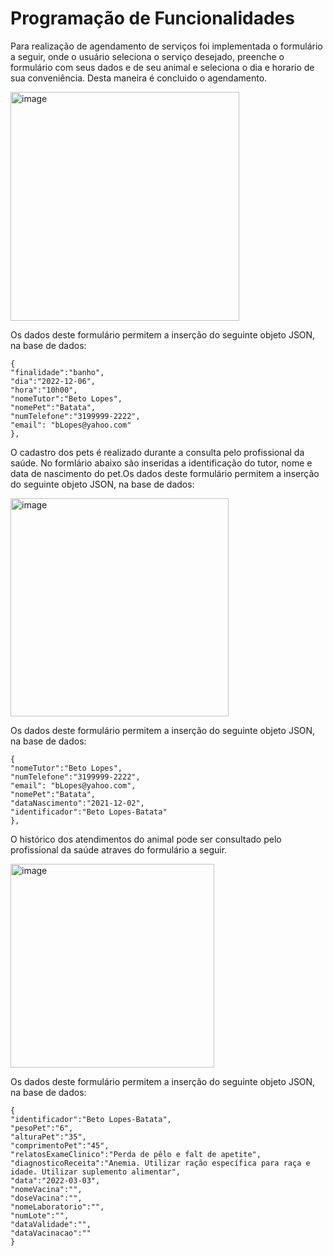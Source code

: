 # Programação de Funcionalidades

Para realização de agendamento de serviços foi implementada o formulário a seguir, onde o usuário seleciona o serviço desejado, preenche o formulário com seus dados e de seu animal e seleciona o dia e horario de sua conveniência. Desta maneira é concluido o agendamento.

<img width="366" alt="image" src="https://user-images.githubusercontent.com/107723446/206936091-8d208294-4d24-405c-b78c-f726a64b1c0e.png">

Os dados deste formulário permitem a inserção do seguinte objeto JSON, na base de dados:

    {
    "finalidade":"banho",
    "dia":"2022-12-06",
    "hora":"10h00",
    "nomeTutor":"Beto Lopes",
    "nomePet":"Batata",
    "numTelefone":"3199999-2222",
    "email": "bLopes@yahoo.com"
    },


O cadastro dos pets é realizado durante a consulta pelo profissional da saúde. No formlário abaixo são inseridas a identificação do tutor, nome e data de nascimento do pet.Os dados deste formulário permitem a inserção do seguinte objeto JSON, na base de dados:

<img width="349" alt="image" src="https://user-images.githubusercontent.com/107723446/206936216-cab53969-ac07-4e23-81b3-643a7ab4d249.png">


Os dados deste formulário permitem a inserção do seguinte objeto JSON, na base de dados:

    {
    "nomeTutor":"Beto Lopes",
    "numTelefone":"3199999-2222",
    "email": "bLopes@yahoo.com",
    "nomePet":"Batata",
    "dataNascimento":"2021-12-02",
    "identificador":"Beto Lopes-Batata"
    },


O histórico dos atendimentos do animal pode ser consultado pelo profissional da saúde atraves do formulário a seguir. 

<img width="326" alt="image" src="https://user-images.githubusercontent.com/107723446/206936304-4b05c43b-5030-4072-88a7-9c791f6508cc.png">


Os dados deste formulário permitem a inserção do seguinte objeto JSON, na base de dados:

    {
    "identificador":"Beto Lopes-Batata",
    "pesoPet":"6",
    "alturaPet":"35",
    "comprimentoPet":"45",
    "relatosExameClinico":"Perda de pêlo e falt de apetite",
    "diagnosticoReceita":"Anemia. Utilizar ração específica para raça e idade. Utilizar suplemento alimentar",
    "data":"2022-03-03",
    "nomeVacina":"",
    "doseVacina":"",
    "nomeLaboratorio":"",
    "numLote":"",
    "dataValidade":"",
    "dataVacinacao":""
    }

<!--
<span style="color:red">Pré-requisitos: <a href="2-Especificação do Projeto.md"> Especificação do Projeto</a></span>, <a href="3-Projeto de Interface.md"> Projeto de Interface</a>, <a href="4-Metodologia.md"> Metodologia</a>, <a href="3-Projeto de Interface.md"> Projeto de Interface</a>, <a href="5-Arquitetura da Solução.md"> Arquitetura da Solução</a>

Implementação do sistema descritas por meio dos requisitos funcionais e/ou não funcionais. Deve relacionar os requisitos atendidos os artefatos criados (código fonte) além das estruturas de dados utilizadas e as instruções para acesso e verificação da implementação que deve estar funcional no ambiente de hospedagem.

Para cada requisito funcional, pode ser entregue um artefato desse tipo


> **Links Úteis**:
>
> - [Trabalhando com HTML5 Local Storage e JSON](https://www.devmedia.com.br/trabalhando-com-html5-local-storage-e-json/29045)
> - [JSON Tutorial](https://www.w3resource.com/JSON)
> - [JSON Data Set Sample](https://opensource.adobe.com/Spry/samples/data_region/JSONDataSetSample.html)
> - [JSON - Introduction (W3Schools)](https://www.w3schools.com/js/js_json_intro.asp)
> - [JSON Tutorial (TutorialsPoint)](https://www.tutorialspoint.com/json/index.htm) -->
